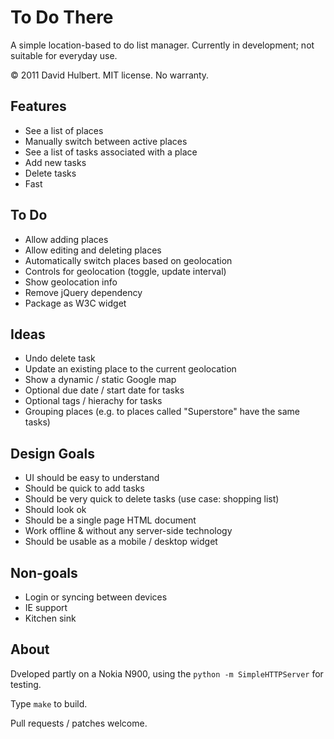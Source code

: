 # To Do There

A simple location-based to do list manager. Currently in development; not suitable for everyday use.

© 2011 David Hulbert. MIT license. No warranty.

## Features

* See a list of places
* Manually switch between active places
* See a list of tasks associated with a place
* Add new tasks
* Delete tasks
* Fast

## To Do

* Allow adding places
* Allow editing and deleting places
* Automatically switch places based on geolocation
* Controls for geolocation (toggle, update interval)
* Show geolocation info
* Remove jQuery dependency
* Package as W3C widget

## Ideas

* Undo delete task
* Update an existing place to the current geolocation
* Show a dynamic / static Google map
* Optional due date / start date for tasks
* Optional tags / hierachy for tasks
* Grouping places (e.g. to places called "Superstore" have the same tasks)

## Design Goals

* UI should be easy to understand
* Should be quick to add tasks
* Should be very quick to delete tasks (use case: shopping list)
* Should look ok
* Should be a single page HTML document
* Work offline & without any server-side technology
* Should be usable as a mobile / desktop widget

## Non-goals

* Login or syncing between devices
* IE support
* Kitchen sink

## About

Dveloped partly on a Nokia N900, using the `python -m SimpleHTTPServer` for testing.

Type `make` to build.

Pull requests / patches welcome.
